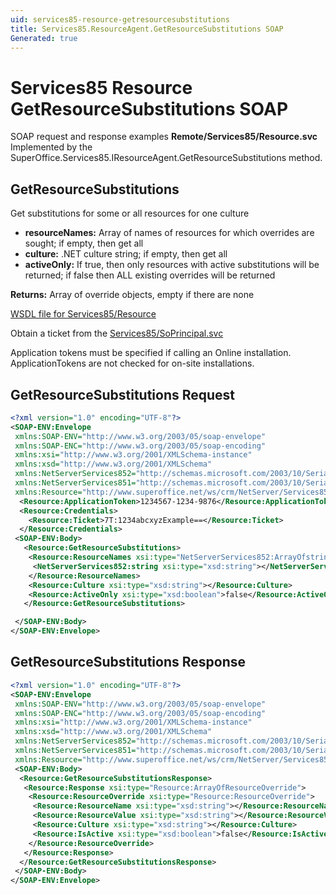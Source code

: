 ```yaml
---
uid: services85-resource-getresourcesubstitutions
title: Services85.ResourceAgent.GetResourceSubstitutions SOAP
Generated: true
---
```


# Services85 Resource GetResourceSubstitutions SOAP

SOAP request and response examples **Remote/Services85/Resource.svc**
Implemented by the <see cref="M:SuperOffice.Services85.IResourceAgent.GetResourceSubstitutions">SuperOffice.Services85.IResourceAgent.GetResourceSubstitutions</see> method.

## GetResourceSubstitutions

Get substitutions for some or all resources for one culture

* **resourceNames:** Array of names of resources for which overrides are sought; if empty, then get all
* **culture:** .NET culture string; if empty, then get all
* **activeOnly:** If true, then only resources with active substitutions will be returned; if false then ALL existing overrides will be returned

**Returns:** Array of override objects, empty if there are none


[WSDL file for Services85/Resource](../Services85-Resource.md)

Obtain a ticket from the [Services85/SoPrincipal.svc](../SoPrincipal/index.md)

Application tokens must be specified if calling an Online installation. ApplicationTokens are not checked for on-site installations.

## GetResourceSubstitutions Request

```xml
<?xml version="1.0" encoding="UTF-8"?>
<SOAP-ENV:Envelope
 xmlns:SOAP-ENV="http://www.w3.org/2003/05/soap-envelope"
 xmlns:SOAP-ENC="http://www.w3.org/2003/05/soap-encoding"
 xmlns:xsi="http://www.w3.org/2001/XMLSchema-instance"
 xmlns:xsd="http://www.w3.org/2001/XMLSchema"
 xmlns:NetServerServices852="http://schemas.microsoft.com/2003/10/Serialization/Arrays"
 xmlns:NetServerServices851="http://schemas.microsoft.com/2003/10/Serialization/"
 xmlns:Resource="http://www.superoffice.net/ws/crm/NetServer/Services85">
  <Resource:ApplicationToken>1234567-1234-9876</Resource:ApplicationToken>
  <Resource:Credentials>
    <Resource:Ticket>7T:1234abcxyzExample==</Resource:Ticket>
  </Resource:Credentials>
 <SOAP-ENV:Body>
   <Resource:GetResourceSubstitutions>
    <Resource:ResourceNames xsi:type="NetServerServices852:ArrayOfstring">
     <NetServerServices852:string xsi:type="xsd:string"></NetServerServices852:string>
    </Resource:ResourceNames>
    <Resource:Culture xsi:type="xsd:string"></Resource:Culture>
    <Resource:ActiveOnly xsi:type="xsd:boolean">false</Resource:ActiveOnly>
   </Resource:GetResourceSubstitutions>

 </SOAP-ENV:Body>
</SOAP-ENV:Envelope>

```


## GetResourceSubstitutions Response

```xml
<?xml version="1.0" encoding="UTF-8"?>
<SOAP-ENV:Envelope
 xmlns:SOAP-ENV="http://www.w3.org/2003/05/soap-envelope"
 xmlns:SOAP-ENC="http://www.w3.org/2003/05/soap-encoding"
 xmlns:xsi="http://www.w3.org/2001/XMLSchema-instance"
 xmlns:xsd="http://www.w3.org/2001/XMLSchema"
 xmlns:NetServerServices852="http://schemas.microsoft.com/2003/10/Serialization/Arrays"
 xmlns:NetServerServices851="http://schemas.microsoft.com/2003/10/Serialization/"
 xmlns:Resource="http://www.superoffice.net/ws/crm/NetServer/Services85">
 <SOAP-ENV:Body>
  <Resource:GetResourceSubstitutionsResponse>
   <Resource:Response xsi:type="Resource:ArrayOfResourceOverride">
    <Resource:ResourceOverride xsi:type="Resource:ResourceOverride">
     <Resource:ResourceName xsi:type="xsd:string"></Resource:ResourceName>
     <Resource:ResourceValue xsi:type="xsd:string"></Resource:ResourceValue>
     <Resource:Culture xsi:type="xsd:string"></Resource:Culture>
     <Resource:IsActive xsi:type="xsd:boolean">false</Resource:IsActive>
    </Resource:ResourceOverride>
   </Resource:Response>
  </Resource:GetResourceSubstitutionsResponse>
 </SOAP-ENV:Body>
</SOAP-ENV:Envelope>

```


